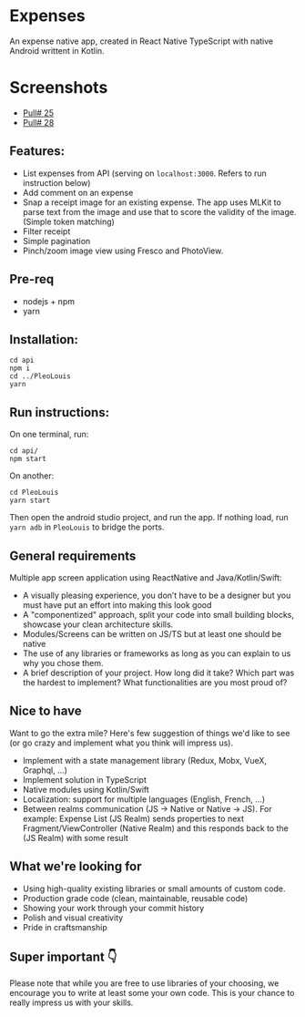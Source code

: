 # Expenses
An expense native app, created in React Native TypeScript with native Android writtent in Kotlin. 


# Screenshots
- [Pull# 25](https://github.com/louisgv/mobile-challenge/pull/25) 
- [Pull# 28](https://github.com/louisgv/mobile-challenge/pull/28) 

## Features:
- List expenses from API (serving on `localhost:3000`. Refers to run instruction below)
- Add comment on an expense
- Snap a receipt image for an existing expense. The app uses MLKit to parse text from the image and use that to score the validity of the image. (Simple token matching)
- Filter receipt
- Simple pagination
- Pinch/zoom image view using Fresco and PhotoView.

## Pre-req
- nodejs + npm
- yarn

## Installation:

```
cd api
npm i
cd ../PleoLouis
yarn
```

## Run instructions:

On one terminal, run:
```
cd api/
npm start
```

On another:
```
cd PleoLouis
yarn start
```

Then open the android studio project, and run the app. If nothing load, run `yarn adb` in `PleoLouis` to bridge the ports.

## General requirements
Multiple app screen application using ReactNative and Java/Kotlin/Swift: 
- A visually pleasing experience, you don’t have to be a designer but you must have put an effort into making this look good
- A "componentized" approach, split your code into small building blocks, showcase your clean architecture skills.
- Modules/Screens can be written on JS/TS but at least one should be native
- The use of any libraries or frameworks as long as you can explain to us why you chose them.
- A brief description of your project. How long did it take? Which part was the hardest to implement? What functionalities are you most proud of?

## Nice to have
Want to go the extra mile? Here's few suggestion of things we'd like to see (or go crazy and implement what you think will impress us).
- Implement with a state management library (Redux, Mobx, VueX, Graphql, ...)
- Implement solution in TypeScript
- Native modules using Kotlin/Swift
- Localization: support for multiple languages (English, French, ...)
- Between realms communication  (JS -> Native or Native -> JS). For example: Expense List (JS Realm) sends properties to next Fragment/ViewController (Native Realm) and this responds back to the (JS Realm) with some result

## What we're looking for
- Using high-quality existing libraries or small amounts of custom code. 
- Production grade code (clean, maintainable, reusable code)
- Showing your work through your commit history
- Polish and visual creativity
- Pride in craftsmanship

## Super important 👇
Please note that while you are free to use libraries of your choosing, we encourage you to write at least some your own code. This is your chance to really impress us with your skills.
